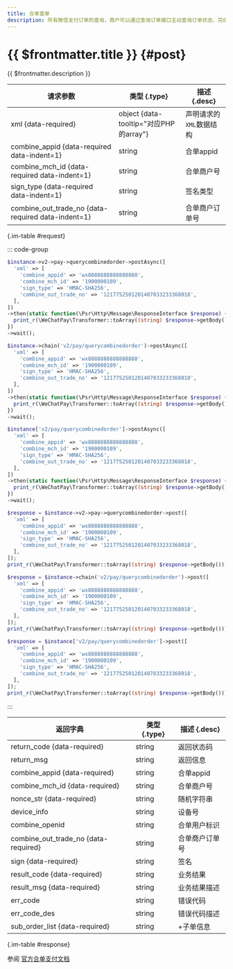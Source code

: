 ```yaml
---
title: 合单查单
description: 所有微信支付订单的查询，商户可以通过查询订单接口主动查询订单状态，完成下一步的业务逻辑。**合单查单api只能使用合单单号combine_out_trade_no来查询，如果要使用子订单号查询，请使用公众api中的查单接口。**
---
```


# {{ $frontmatter.title }} {#post}

{{ $frontmatter.description }}

| 请求参数 | 类型 {.type} | 描述 {.desc}
| --- | --- | ---
| xml {data-required} | object {data-tooltip="对应PHP的array"} | 声明请求的`XML`数据结构
| combine_appid {data-required data-indent=1} | string | 合单appid
| combine_mch_id {data-required data-indent=1} | string | 合单商户号
| sign_type {data-required data-indent=1} | string | 签名类型
| combine_out_trade_no {data-required data-indent=1} | string | 合单商户订单号

{.im-table #request}

::: code-group

```php [异步纯链式]
$instance->v2->pay->querycombinedorder->postAsync([
  'xml' => [
    'combine_appid' => 'wx8888888888888888',
    'combine_mch_id' => '1900000109',
    'sign_type' => 'HMAC-SHA256',
    'combine_out_trade_no' => '1217752501201407033233368018',
  ],
])
->then(static function(\Psr\Http\Message\ResponseInterface $response) {
  print_r(\WeChatPay\Transformer::toArray((string) $response->getBody()));
})
->wait();
```

```php [异步声明式]
$instance->chain('v2/pay/querycombinedorder')->postAsync([
  'xml' => [
    'combine_appid' => 'wx8888888888888888',
    'combine_mch_id' => '1900000109',
    'sign_type' => 'HMAC-SHA256',
    'combine_out_trade_no' => '1217752501201407033233368018',
  ],
])
->then(static function(\Psr\Http\Message\ResponseInterface $response) {
  print_r(\WeChatPay\Transformer::toArray((string) $response->getBody()));
})
->wait();
```

```php [异步属性式]
$instance['v2/pay/querycombinedorder']->postAsync([
  'xml' => [
    'combine_appid' => 'wx8888888888888888',
    'combine_mch_id' => '1900000109',
    'sign_type' => 'HMAC-SHA256',
    'combine_out_trade_no' => '1217752501201407033233368018',
  ],
])
->then(static function(\Psr\Http\Message\ResponseInterface $response) {
  print_r(\WeChatPay\Transformer::toArray((string) $response->getBody()));
})
->wait();
```

```php [同步纯链式]
$response = $instance->v2->pay->querycombinedorder->post([
  'xml' => [
    'combine_appid' => 'wx8888888888888888',
    'combine_mch_id' => '1900000109',
    'sign_type' => 'HMAC-SHA256',
    'combine_out_trade_no' => '1217752501201407033233368018',
  ],
]);
print_r(\WeChatPay\Transformer::toArray((string) $response->getBody()));
```

```php [同步声明式]
$response = $instance->chain('v2/pay/querycombinedorder')->post([
  'xml' => [
    'combine_appid' => 'wx8888888888888888',
    'combine_mch_id' => '1900000109',
    'sign_type' => 'HMAC-SHA256',
    'combine_out_trade_no' => '1217752501201407033233368018',
  ],
]);
print_r(\WeChatPay\Transformer::toArray((string) $response->getBody()));
```

```php [同步属性式]
$response = $instance['v2/pay/querycombinedorder']->post([
  'xml' => [
    'combine_appid' => 'wx8888888888888888',
    'combine_mch_id' => '1900000109',
    'sign_type' => 'HMAC-SHA256',
    'combine_out_trade_no' => '1217752501201407033233368018',
  ],
]);
print_r(\WeChatPay\Transformer::toArray((string) $response->getBody()));
```

:::

| 返回字典 | 类型 {.type} | 描述 {.desc}
| --- | --- | ---
| return_code {data-required}| string | 返回状态码
| return_msg | string | 返回信息
| combine_appid {data-required}| string | 合单appid
| combine_mch_id {data-required}| string | 合单商户号
| nonce_str {data-required}| string | 随机字符串
| device_info | string | 设备号
| combine_openid | string | 合单用户标识
| combine_out_trade_no {data-required}| string | 合单商户订单号
| sign {data-required}| string | 签名
| result_code {data-required}| string | 业务结果
| result_msg {data-required}| string | 业务结果描述
| err_code | string | 错误代码
| err_code_des | string | 错误代码描述
| sub_order_list {data-required}| string | +子单信息

{.im-table #response}

参阅 [官方合单支付文档](https://pay.weixin.qq.com/wiki/doc/api/combine.php?chapter=24_3&index=4)
